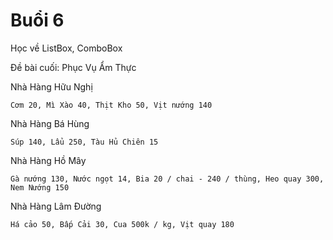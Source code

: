 # Buổi 6
Học về ListBox, ComboBox

Đề bài cuối: Phục Vụ Ẩm Thực

Nhà Hàng Hữu Nghị
    
    Cơm 20, Mì Xào 40, Thịt Kho 50, Vịt nướng 140

Nhà Hàng Bá Hùng

    Súp 140, Lẩu 250, Tàu Hủ Chiên 15

Nhà Hàng Hồ Mây

    Gà nướng 130, Nước ngọt 14, Bia 20 / chai - 240 / thùng, Heo quay 300, Nem Nướng 150

Nhà Hàng Lâm Đường

    Há cảo 50, Bấp Cải 30, Cua 500k / kg, Vịt quay 180